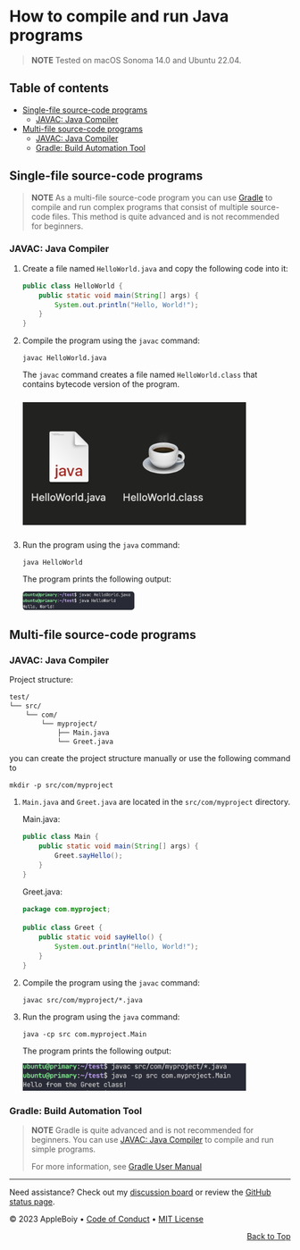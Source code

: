 <h1>How to compile and run Java programs</h1>

> **NOTE**
> Tested on macOS Sonoma 14.0 and Ubuntu 22.04.

<h2>Table of contents</h2>

- [Single-file source-code programs](#single-file-source-code-programs)
  - [JAVAC: Java Compiler](#javac-java-compiler)
- [Multi-file source-code programs](#multi-file-source-code-programs)
  - [JAVAC: Java Compiler](#javac-java-compiler-1)
  - [Gradle: Build Automation Tool](#gradle-build-automation-tool)

<a name="single-file-source-code-programs">
</a>

## Single-file source-code programs

> **NOTE**
> As a multi-file source-code program you can use [Gradle](https://gradle.org/) to compile and run complex programs that consist of multiple source-code files.
> This method is quite advanced and is not recommended for beginners.

### JAVAC: Java Compiler

1. Create a file named `HelloWorld.java` and copy the following code into it:

    ```java
    public class HelloWorld {
        public static void main(String[] args) {
            System.out.println("Hello, World!");
        }
    }
    ```

2. Compile the program using the `javac` command:

    ```shell
    javac HelloWorld.java
    ```

    <div class="alert alert-info" role="alert">
        <p>
            The <code>javac</code> command creates a file named <code>HelloWorld.class</code> that contains bytecode version of the program.
        </p>
    <img src="/img/CS114/single-file-java-helloworld-class.jpeg" alt="single-file-java-helloworld-class" width="400" style="margin-bottom:10px; margin-top:10px"
    />
    </div>

3. Run the program using the `java` command:

    ```shell
    java HelloWorld
    ```

    The program prints the following output:

    <img src="/img/CS114/single-file-javac-output-helloworld.jpeg" alt="single-file-javac-helloworld-output" style="zoom:50%; align:center; border-radius: 10px;" width="400" />

<a name="multi-file-source-code-programs">
</a>

## Multi-file source-code programs

### JAVAC: Java Compiler

Project structure:

```text
test/
└── src/
    └── com/
        └── myproject/
            ├── Main.java
            └── Greet.java
```

you can create the project structure manually or use the following command to

```shell
mkdir -p src/com/myproject
```

1. `Main.java` and `Greet.java` are located in the `src/com/myproject` directory.

    Main.java:

    ```java
    public class Main {
        public static void main(String[] args) {
            Greet.sayHello();
        }
    }
    ```

    Greet.java:

    ```java
    package com.myproject;

    public class Greet {
        public static void sayHello() {
            System.out.println("Hello, World!");
        }
    }
    ```

2. Compile the program using the `javac` command:

    ```shell
    javac src/com/myproject/*.java
    ```

3. Run the program using the `java` command:

    ```shell
    java -cp src com.myproject.Main
    ```

    The program prints the following output:

    <img src="/img/CS114/multi-file-javac-output-helloworld.jpeg" alt="multi-file-javac-helloworld-output" width="400" />

### Gradle: Build Automation Tool

> **NOTE**
> Gradle is quite advanced and is not recommended for beginners. You can use [JAVAC: Java Compiler](#javac-java-compiler) to compile and run simple programs.
>
> For more information, see [Gradle User Manual](https://gist.github.com/AppleBoiy/dce79c1f257d5160c915fe91b151faa7)

---

Need assistance? Check out my [discussion board](https://github.com/AppleBoiy/cs-wiki101/discussions) or review the [GitHub status page](https://www.githubstatus.com).

&copy; 2023 AppleBoiy &bull; [Code of Conduct](https://www.contributor-covenant.org/version/2/1/code_of_conduct/code_of_conduct.md) &bull; [MIT License](LICENSE)

<p align="right"><a href="#top" style=" bottom: 20px; right: 20px;">Back to Top</a></p>
